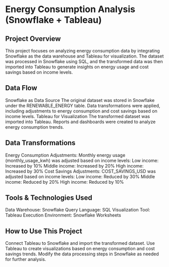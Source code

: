 # Energy Consumption Analysis (Snowflake + Tableau)

## Project Overview
This project focuses on analyzing energy consumption data by integrating Snowflake as the data warehouse and Tableau for visualization. The dataset was processed in Snowflake using SQL, and the transformed data was then imported into Tableau to generate insights on energy usage and cost savings based on income levels.

## Data Flow
Snowflake as Data Source
The original dataset was stored in Snowflake under the RENEWABLE_ENERGY table.
Data transformations were applied, including adjustments to energy consumption and cost savings based on income levels.
Tableau for Visualization
The transformed dataset was imported into Tableau.
Reports and dashboards were created to analyze energy consumption trends.

## Data Transformations
Energy Consumption Adjustments:
Monthly energy usage (monthly_usage_kwh) was adjusted based on income levels:
Low income: Increased by 10%
Middle income: Increased by 20%
High income: Increased by 30%
Cost Savings Adjustments:
COST_SAVINGS_USD was adjusted based on income levels:
Low income: Reduced by 30%
Middle income: Reduced by 20%
High income: Reduced by 10%

## Tools & Technologies Used
Data Warehouse: Snowflake
Query Language: SQL
Visualization Tool: Tableau
Execution Environment: Snowflake Worksheets

## How to Use This Project
Connect Tableau to Snowflake and import the transformed dataset.
Use Tableau to create visualizations based on energy consumption and cost savings trends.
Modify the data processing steps in Snowflake as needed for further analysis.

